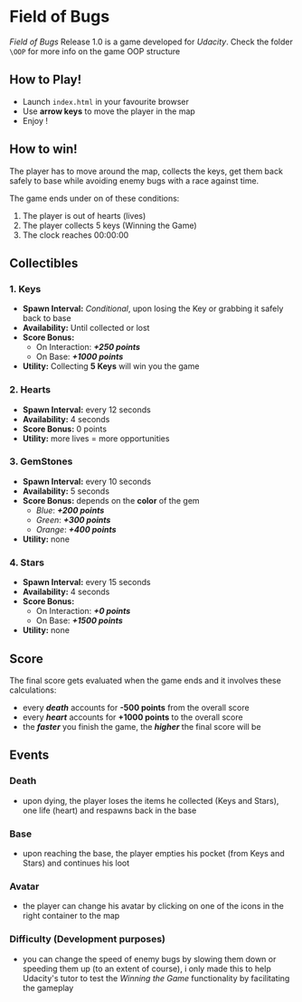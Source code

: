 # Field of Bugs
*Field of Bugs* Release 1.0 is a game developed for *Udacity*.
Check the folder `\OOP` for more info on the game OOP structure

## How to Play!

  - Launch `index.html` in your favourite browser
  - Use **arrow keys** to move the player in the map
  - Enjoy !

## How to win!
The player has to move around the map, collects the keys, get them back safely to base while avoiding enemy bugs with a race against time.

The game ends under on of these conditions: 
1. The player is out of hearts (lives)
2. The player collects 5 keys (Winning the Game)
3. The clock reaches 00:00:00 

## Collectibles 

### 1. Keys
- **Spawn Interval:** *Conditional*, upon losing the Key or grabbing it safely back to base
- **Availability:** Until collected or lost
- **Score Bonus:** 
    - On Interaction: ***+250 points***
    - On Base: ***+1000 points***
- **Utility:** Collecting **5 Keys** will win you the game 

### 2. Hearts
- **Spawn Interval:** every 12 seconds
- **Availability:** 4 seconds
- **Score Bonus:** 0 points
- **Utility:** more lives = more opportunities

### 3. GemStones
- **Spawn Interval:** every 10 seconds
- **Availability:** 5 seconds
- **Score Bonus:** depends on the **color** of the gem
    - *Blue*: ***+200 points***
    - *Green*: ***+300 points***
    - *Orange*: ***+400 points***
- **Utility:** none

### 4. Stars
- **Spawn Interval:** every 15 seconds
- **Availability:** 4 seconds
- **Score Bonus:** 
    - On Interaction: ***+0 points***
    - On Base: ***+1500 points***
- **Utility:** none

## Score
The final score gets evaluated when the game ends and it involves these calculations:
- every ***death*** accounts for **-500 points** from the overall score
- every ***heart*** accounts for **+1000 points** to the overall score
- the ***faster*** you finish the game, the ***higher*** the final score will be

## Events 

### Death
- upon dying, the player loses the items he collected (Keys and Stars), one life (heart) and respawns back in the base

### Base
- upon reaching the base, the player empties his pocket (from Keys and Stars) and continues his loot

### Avatar 
- the player can change his avatar by clicking on one of the icons in the right container to the map

### Difficulty (Development purposes)
- you can change the speed of  enemy bugs by slowing them down or speeding them up (to an extent of course), i only made this to help Udacity's tutor to test the *Winning the Game* functionality by facilitating the gameplay
